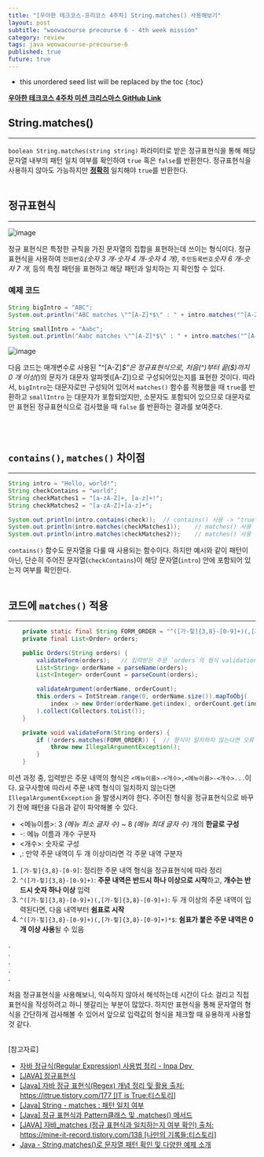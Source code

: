 ```yaml
---
title: "[우아한 테크코스-프리코스 4주차] String.matches() 사용해보기"
layout: post
subtitle: "woowacourse precourse 6 - 4th week mission"
category: review
tags: java woowacourse-precourse-6
published: true
future: true
---
```


<!--more-->

* this unordered seed list will be replaced by the toc
{:toc}



**[우아한 테크코스 4주차 미션 크리스마스 GitHub Link](https://github.com/woowacourse-precourse/java-christmas-6)**

## String.matches() 
***
`boolean String.matches(string string)`
파라미터로 받은 정규표현식을 통해 해당 문자열 내부의 패턴 일치 여부를 확인하여 `true` 혹은 `false`를 반환한다.
정규표현식을 사용하지 않아도 가능하지만 **<U>정확히</U>** 일치해야 `true`를 반환한다.
<br/>
<br/>

## 정규표현식
***
![image](https://github.com/hYe807n/hYe807n.github.io/assets/79916066/efe8b6b0-30cb-4994-a139-1d2ed53ecbcb)

정규 표현식은 특정한 규칙을 가진 문자열의 집합을 표현하는데 쓰이는 형식이다. 정규표현식을 사용하여 `전화번호`*(숫자 3 개-숫자 4 개-숫자 4 개)*, `주민등록번호`*숫자 6 개-숫자 7 개*,  등의 특정 패턴을 표현하고 해당 패턴과 일치하는 지 확인할 수 있다.
<br/>

### 예제 코드
```java
String bigIntro = "ABC";
System.out.println("ABC matches \"^[A-Z]*$\" : " + intro.matches("^[A-Z]*$"));

String smallIntro = "Aabc";
System.out.println("Aabc matches \"^[A-Z]*$\" : " + intro.matches("^[A-Z]*$"));
```

![image](https://github.com/hYe807n/hYe807n.github.io/assets/79916066/3b96af47-63a6-472e-86d3-a50d9b6a123d)
<br/>

다음 코드는 매개변수로 사용된 "^[A-Z]*$"은 정규표현식으로, 처음(^)부터 끝($)까지 0 개 이상(*)의 문자가 대문자 알파멧([A-Z])으로 구성되어있는지를 표현한 것이다.
따라서, `bigIntro`는 대문자로만 구성되어 있어서 `matches()` 함수를 적용했을 때 `true`를 반환하고 `smallIntro` 는 대문자가 포함되었지만, 소문자도 포함되어 있으므로 대문자로만 표현된 정규표현식으로 검사했을 때 `false` 를 반환하는 결과를 보여준다.

<br/>
<br/>

## `contains()`, `matches()` 차이점
***
```java
String intro = "Hello, world!";
String checkContains = "world";
String checkMatches1 = "[a-zA-Z]+, [a-z]+!";
String checkMatches2 = "[a-zA-Z]+[a-z]+";

System.out.println(intro.contains(check));  // contains() 사용 -> "true"를 출력
System.out.println(intro.matches(checkMatches1));    // matches() 사용 -> "true"를 출력
System.out.println(intro.matches(checkMatches2));    // matches() 사용 -> "false"를 출력
```
`contains()` 함수도 문자열을 다룰 때 사용되는 함수이다.
하지만 예시와 같이 패턴이 아닌, 단순히 주어진 문자열(`checkContains`)이 해당 문자열(`intro`) 안에 포함되어 있는지 여부를 확인한다.
<br/>
<br/>

## 코드에 `matches()` 적용 
***
```java
    private static final String FORM_ORDER = "^([가-힣]{3,8}-[0-9]+)(,[가-힣]{3,8}-[0-9]+)*$";
    private final List<Order> orders;

    public Orders(String orders) {
        validateForm(orders);   // 입력받은 주문 `orders`의 형식 validation 
        List<String> orderName = parseName(orders);
        List<Integer> orderCount = parseCount(orders);

        validateArgument(orderName, orderCount);
        this.orders = IntStream.range(0, orderName.size()).mapToObj(
            index -> new Order(orderName.get(index), orderCount.get(index))
        ).collect(Collectors.toList());
    }

    private void validateForm(String orders) {
        if (!orders.matches(FORM_ORDER)) {  // 형식이 일치하지 않는다면 오류 발생
            throw new IllegalArgumentException();
        }
    }
```
미션 과정 중, 입력받은 주문 내역의 형식은 `<메뉴이름>-<개수>,<메뉴이름>-<개수>...`이다. 요구사항에 따라서 주문 내역 형식이 일치하지 않는다면 `IllegalArgumentException` 을 발생시켜야 한다. 
주어진 형식을 정규표현식으로 바꾸기 전에 패턴을 다음과 같이 파악해볼 수 있다.
* <메뉴이름>: 3 *(메뉴 최소 글자 수)* ~ 8 *(메뉴 최대 글자 수)* 개의  **한글로 구성**
* -: 메뉴 이름과 개수 구분자
* <개수>: 숫자로 구성
* ,: 만약 주문 내역이 두 개 이상이라면 각 주문 내역 구분자

1. `[가-힣]{3,8}-[0-9]`: 정리한 주문 내역 형식을 정규표현식에 따라 정리
2. `^([가-힣]{3,8}-[0-9]+)`: **주문 내역은 반드시 하나 이상으로 시작**하고, **개수는 반드시 숫자 하나 이상** 입력
3. `^([가-힣]{3,8}-[0-9]+)(,[가-힣]{3,8}-[0-9]+)`: 두 개 이상의 주문 내역이 입력된다면, 다음 내역부터 **쉼표로 시작**
4. `^([가-힣]{3,8}-[0-9]+)(,[가-힣]{3,8}-[0-9]+)*$`: **쉼표가 붙은 주문 내역은 0 개 이상 사용**될 수 있음

.<br/>
.<br/>
.<br/>
.<br/>
.<br/>

처음 정규표현식을 사용해보니, 익숙하지 않아서 해석하는데 시간이 다소 걸리고 직접 표현식을 작성하려고 하니 헷갈리는 부분이 많았다.
하지만 표현식을 통해 문자열의 형식을 간단하게 검사해볼 수 있어서 앞으로 입력값의 형식을 체크할 때 유용하게 사용할 것 같다.
<br/>
<br/>

[참고자료]<br/>
* [자바 정규식(Regular Expression) 사용법 정리 - Inpa Dev ‍](https://inpa.tistory.com/entry/JAVA-%E2%98%95-%EC%A0%95%EA%B7%9C%EC%8B%9DRegular-Expression-%EC%82%AC%EC%9A%A9%EB%B2%95-%EC%A0%95%EB%A6%AC)
* [[JAVA] 정규표현식](https://gh402.tistory.com/54)
* [[Java] 자바 정규 표현식(Regex) 개념 정리 및 활용
출처: https://ittrue.tistory.com/177 [IT is True:티스토리]](https://ittrue.tistory.com/177)
* [[Java] String - matches : 패턴 일치 여부](https://priming.tistory.com/9)
* [[Java] 정규 표현식과 Pattern클래스 및 .matches() 메서드](https://velog.io/@kai6666/Java-%EC%A0%95%EA%B7%9C-%ED%91%9C%ED%98%84%EC%8B%9D%EA%B3%BC-Pattern%ED%81%B4%EB%9E%98%EC%8A%A4-%EB%B0%8F-%EB%A9%94%EC%84%9C%EB%93%9C)
* [[JAVA] 자바_matches (정규 표현식과 일치하는지 여부 확인)
출처: https://mine-it-record.tistory.com/138 [나만의 기록들:티스토리]](https://mine-it-record.tistory.com/138)
* [Java - String.matches()로 문자열 패턴 확인 및 다양한 예제 소개](https://codechacha.com/ko/java-string-matches/)